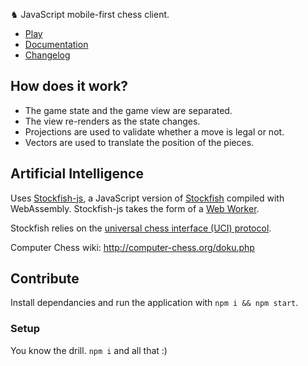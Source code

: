 ♞ JavaScript mobile-first chess client.

-   [Play](https://chess.yvesgurcan.com)
-   [Documentation](https://chess.yvesgurcan.com/doc)
-   [Changelog](./CHANGELOG.md)

## How does it work?

-   The game state and the game view are separated.
-   The view re-renders as the state changes.
-   Projections are used to validate whether a move is legal or not.
-   Vectors are used to translate the position of the pieces.

## Artificial Intelligence

Uses [Stockfish-js](https://github.com/niklasf/stockfish.js/), a JavaScript version of [Stockfish](https://github.com/official-stockfish/Stockfish) compiled with WebAssembly. Stockfish-js takes the form of a [Web Worker](https://developer.mozilla.org/en-US/docs/Web/API/Web_Workers_API/Using_web_workers).

Stockfish relies on the [universal chess interface (UCI) protocol](http://wbec-ridderkerk.nl/html/UCIProtocol.html).

Computer Chess wiki: http://computer-chess.org/doku.php

## Contribute

Install dependancies and run the application with `npm i && npm start`.

### Setup

You know the drill. `npm i` and all that :)
